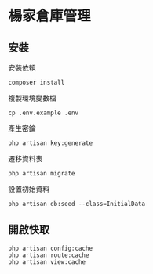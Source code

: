 # 楊家倉庫管理

## 安裝

安裝依賴

```
composer install
```

複製環境變數檔

```
cp .env.example .env
```

產生密鑰

```
php artisan key:generate
```

遷移資料表

```
php artisan migrate
```

設置初始資料

```
php artisan db:seed --class=InitialData
```

## 開啟快取

```
php artisan config:cache
php artisan route:cache
php artisan view:cache
```
